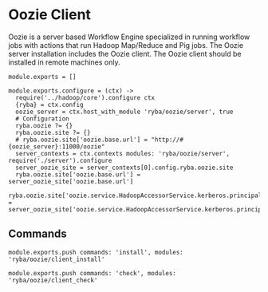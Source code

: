 
# Oozie Client
Oozie is a server based Workflow Engine specialized in running workflow jobs with actions that run Hadoop Map/Reduce and Pig jobs.
The Oozie server installation includes the Oozie client. The Oozie client should be installed in remote machines only.

    module.exports = []

    module.exports.configure = (ctx) ->
      require('../hadoop/core').configure ctx
      {ryba} = ctx.config
      oozie_server = ctx.host_with_module 'ryba/oozie/server', true
      # Configuration
      ryba.oozie ?= {}
      ryba.oozie.site ?= {}
      # ryba.oozie.site['oozie.base.url'] = "http://#{oozie_server}:11000/oozie"
      server_contexts = ctx.contexts modules: 'ryba/oozie/server', require('./server').configure
      server_oozie_site = server_contexts[0].config.ryba.oozie.site
      ryba.oozie.site['oozie.base.url'] = server_oozie_site['oozie.base.url']
      ryba.oozie.site['oozie.service.HadoopAccessorService.kerberos.principal'] = server_oozie_site['oozie.service.HadoopAccessorService.kerberos.principal']

## Commands

    module.exports.push commands: 'install', modules: 'ryba/oozie/client_install'

    module.exports.push commands: 'check', modules: 'ryba/oozie/client_check'











